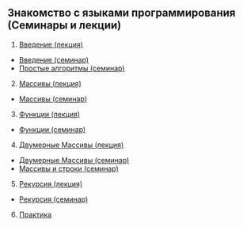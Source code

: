 ## Знакомство с языками программирования (Семинары и лекции)
1. [Введение (лекция)](https://github.com/olgashenkel/GB_CSharp/tree/main/LESSON_1)
- [Введение (семинар)](https://github.com/olgashenkel/GB_CSharp/tree/main/LESSON_practice-1)
- [Простые алгоритмы (семинар)](https://github.com/olgashenkel/GB_CSharp/tree/main/LESSON_practice-2)
2. [Массивы (лекция)](https://github.com/olgashenkel/GB_CSharp/tree/main/LESSON_2)
- [Массивы (семинар)](https://github.com/olgashenkel/GB_CSharp/tree/main/LESSON_practice-3)
3. [Функции (лекция)](https://github.com/olgashenkel/GB_CSharp/tree/main/LESSON_3)
- [Функции (семинар)](https://github.com/olgashenkel/GB_CSharp/tree/main/LESSON_practice-4)
4. [Двумерные Массивы (лекция)]()
- [Двумерные Массивы (семинар)]()
- [Массивы и строки (семинар)]()
5. [Рекурсия (лекция)]()
- [Рекурсия (семинар)]()
6. [Практика](https://github.com/olgashenkel/GB_CSharp/tree/main/PRACTICE)

